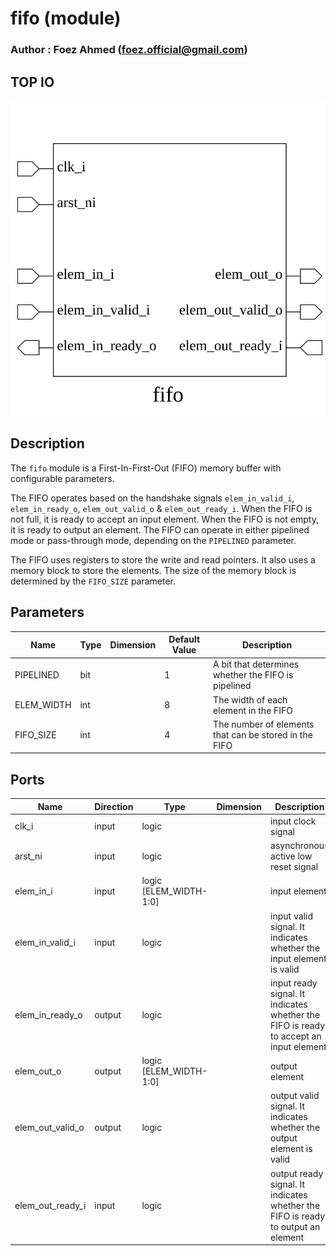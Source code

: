 # fifo (module)

### Author : Foez Ahmed (foez.official@gmail.com)

## TOP IO
<img src="./fifo_top.svg">

## Description

The `fifo` module is a First-In-First-Out (FIFO) memory buffer with configurable parameters.

The FIFO operates based on the handshake signals `elem_in_valid_i`, `elem_in_ready_o`,
`elem_out_valid_o` & `elem_out_ready_i`. When the FIFO is not full, it is ready to accept an input
element. When the FIFO is not empty, it is ready to output an element. The FIFO can operate in
either pipelined mode or pass-through mode, depending on the `PIPELINED` parameter.

The FIFO uses registers to store the write and read pointers. It also uses a memory block to store
the elements. The size of the memory block is determined by the `FIFO_SIZE` parameter.

## Parameters
|Name|Type|Dimension|Default Value|Description|
|-|-|-|-|-|
|PIPELINED|bit||1| A bit that determines whether the FIFO is pipelined|
|ELEM_WIDTH|int||8| The width of each element in the FIFO|
|FIFO_SIZE|int||4| The number of elements that can be stored in the FIFO|

## Ports
|Name|Direction|Type|Dimension|Description|
|-|-|-|-|-|
|clk_i|input|logic|| input clock signal|
|arst_ni|input|logic|| asynchronous active low reset signal|
|elem_in_i|input|logic [ELEM_WIDTH-1:0]|| input element|
|elem_in_valid_i|input|logic|| input valid signal. It indicates whether the input element is valid|
|elem_in_ready_o|output|logic|| input ready signal. It indicates whether the FIFO is ready to accept an input element|
|elem_out_o|output|logic [ELEM_WIDTH-1:0]|| output element|
|elem_out_valid_o|output|logic|| output valid signal. It indicates whether the output element is valid|
|elem_out_ready_i|input|logic|| output ready signal. It indicates whether the FIFO is ready to output an element|
